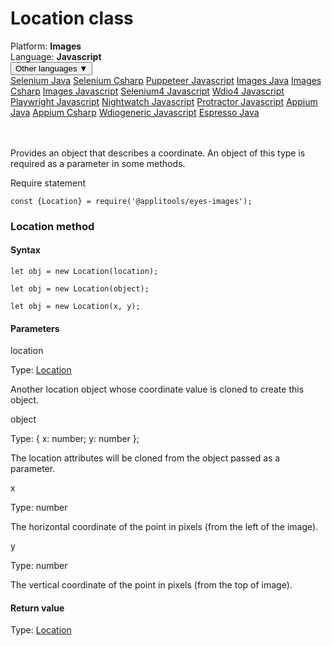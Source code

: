 # Location class
<div class='platform-bar-container-div'><div class='platform-bar-div'>Platform:  <b> Images</b>
</div><div class='platform-bar-div'>Language: <b>Javascript</b></div><div class='dropdown-button-container-div'><button class='sdk-language-dropdown-button'>Other languages ▼</button><div class='dropdown-content'>
<a href='../../selenium/java/location'>Selenium Java</a>
<a href='../../selenium/csharp/location'>Selenium Csharp</a>
<a href='../../puppeteer/javascript/location'>Puppeteer Javascript</a>
<a href='../../images/java/location'>Images Java</a>
<a href='../../images/csharp/location'>Images Csharp</a>
<a href='../../images/javascript/location'>Images Javascript</a>
<a href='../../selenium4/javascript/location'>Selenium4 Javascript</a>
<a href='../../wdio4/javascript/location'>Wdio4 Javascript</a>
<a href='../../playwright/javascript/location'>Playwright Javascript</a>
<a href='../../nightwatch/javascript/location'>Nightwatch Javascript</a>
<a href='../../protractor/javascript/location'>Protractor Javascript</a>
<a href='../../appium/java/location'>Appium Java</a>
<a href='../../appium/csharp/location'>Appium Csharp</a>
<a href='../../wdiogeneric/javascript/location'>Wdiogeneric Javascript</a>
<a href='../../espresso/java/location'>Espresso Java</a>
</div></div><br /><br /></div>




Provides an object that describes a coordinate. An object of this type is required as a parameter in some methods.

Require statement

    const {Location} = require('@applitools/eyes-images');
    	



### Location method
#### Syntax


    let obj = new Location(location);
    
    let obj = new Location(object);
    
    let obj = new Location(x, y);
    

#### Parameters

location

Type: [Location](./location)

Another location object whose coordinate value is cloned to create this object.

object

Type: { x: number; y: number }; 

The location attributes will be cloned from the object passed as a parameter.

x

Type: number

The horizontal coordinate of the point in pixels (from the left of the image).

y

Type: number

The vertical coordinate of the point in pixels (from the top of image).

#### Return value

Type:  [Location](./location)
